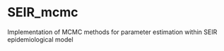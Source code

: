 # SEIR_mcmc
Implementation of MCMC methods for parameter estimation within SEIR epidemiological model

